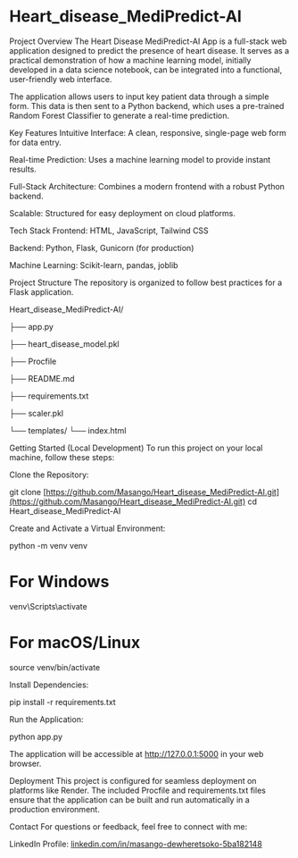 # Heart_disease_MediPredict-AI

Project Overview
The Heart Disease MediPredict-AI App is a full-stack web application designed to predict the presence of heart disease. It serves as a practical demonstration of how a machine learning model, initially developed in a data science notebook, can be integrated into a functional, user-friendly web interface.

The application allows users to input key patient data through a simple form. This data is then sent to a Python backend, which uses a pre-trained Random Forest Classifier to generate a real-time prediction.

Key Features
Intuitive Interface: A clean, responsive, single-page web form for data entry.

Real-time Prediction: Uses a machine learning model to provide instant results.

Full-Stack Architecture: Combines a modern frontend with a robust Python backend.

Scalable: Structured for easy deployment on cloud platforms.

Tech Stack
Frontend: HTML, JavaScript, Tailwind CSS

Backend: Python, Flask, Gunicorn (for production)

Machine Learning: Scikit-learn, pandas, joblib

Project Structure
The repository is organized to follow best practices for a Flask application.

Heart_disease_MediPredict-AI/

├── app.py

├── heart_disease_model.pkl

├── Procfile

├── README.md

├── requirements.txt

├── scaler.pkl

└── templates/
    └── index.html

Getting Started (Local Development)
To run this project on your local machine, follow these steps:

Clone the Repository:

git clone [https://github.com/Masango/Heart_disease_MediPredict-AI.git](https://github.com/Masango/Heart_disease_MediPredict-AI.git)
cd Heart_disease_MediPredict-AI

Create and Activate a Virtual Environment:

python -m venv venv
# For Windows
venv\Scripts\activate
# For macOS/Linux
source venv/bin/activate

Install Dependencies:

pip install -r requirements.txt

Run the Application:

python app.py

The application will be accessible at http://127.0.0.1:5000 in your web browser.

Deployment
This project is configured for seamless deployment on platforms like Render. The included Procfile and requirements.txt files ensure that the application can be built and run automatically in a production environment.

Contact
For questions or feedback, feel free to connect with me:

LinkedIn Profile: [linkedin.com/in/masango-dewheretsoko-5ba182148 ](https://www.linkedin.com/in/masango-dewheretsoko-5ba182148)
